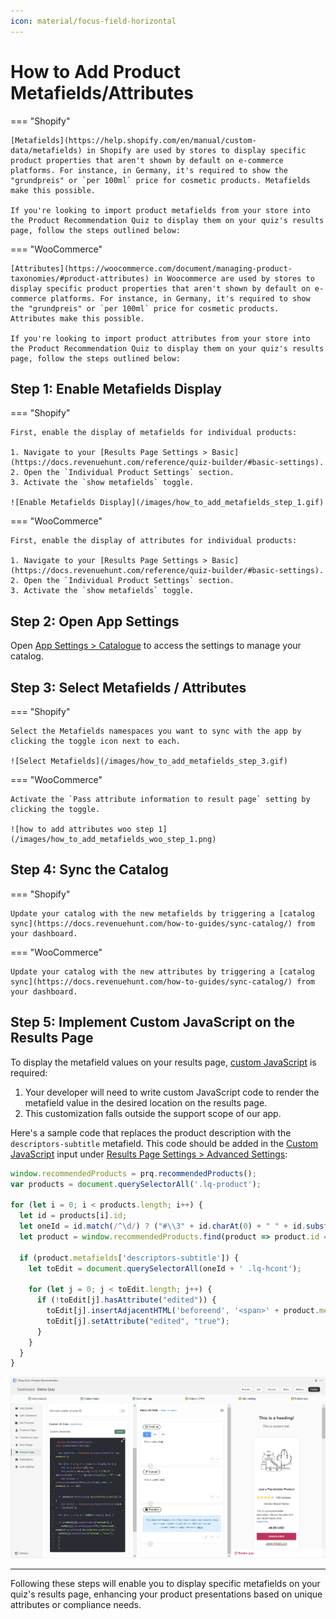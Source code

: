 ```yaml
---
icon: material/focus-field-horizontal
---
```


# How to Add Product Metafields/Attributes

=== "Shopify"

    [Metafields](https://help.shopify.com/en/manual/custom-data/metafields) in Shopify are used by stores to display specific product properties that aren't shown by default on e-commerce platforms. For instance, in Germany, it's required to show the "grundpreis" or `per 100ml` price for cosmetic products. Metafields make this possible.

    If you're looking to import product metafields from your store into the Product Recommendation Quiz to display them on your quiz's results page, follow the steps outlined below:

=== "WooCommerce"

    [Attributes](https://woocommerce.com/document/managing-product-taxonomies/#product-attributes) in Woocommerce are used by stores to display specific product properties that aren't shown by default on e-commerce platforms. For instance, in Germany, it's required to show the "grundpreis" or `per 100ml` price for cosmetic products. Attributes make this possible.

    If you're looking to import product attributes from your store into the Product Recommendation Quiz to display them on your quiz's results page, follow the steps outlined below:

## Step 1: Enable Metafields Display

=== "Shopify"

    First, enable the display of metafields for individual products:

    1. Navigate to your [Results Page Settings > Basic](https://docs.revenuehunt.com/reference/quiz-builder/#basic-settings).
    2. Open the `Individual Product Settings` section.
    3. Activate the `show metafields` toggle.

    ![Enable Metafields Display](/images/how_to_add_metafields_step_1.gif)

=== "WooCommerce"

    First, enable the display of attributes for individual products:

    1. Navigate to your [Results Page Settings > Basic](https://docs.revenuehunt.com/reference/quiz-builder/#basic-settings).
    2. Open the `Individual Product Settings` section.
    3. Activate the `show metafields` toggle.

## Step 2: Open App Settings

Open [App Settings > Catalogue](https://docs.revenuehunt.com/reference/app-settings/#catalogue) to access the settings to manage your catalog.

## Step 3: Select Metafields / Attributes

=== "Shopify"

    Select the Metafields namespaces you want to sync with the app by clicking the toggle icon next to each.

    ![Select Metafields](/images/how_to_add_metafields_step_3.gif)

=== "WooCommerce"

    Activate the `Pass attribute information to result page` setting by clicking the toggle.

    ![how to add attributes woo step 1](/images/how_to_add_metafields_woo_step_1.png)

## Step 4: Sync the Catalog

=== "Shopify"

    Update your catalog with the new metafields by triggering a [catalog sync](https://docs.revenuehunt.com/how-to-guides/sync-catalog/) from your dashboard.

=== "WooCommerce"

    Update your catalog with the new attributes by triggering a [catalog sync](https://docs.revenuehunt.com/how-to-guides/sync-catalog/) from your dashboard.

## Step 5: Implement Custom JavaScript on the Results Page

To display the metafield values on your results page, [custom JavaScript](https://docs.revenuehunt.com/how-to-guides/add-javascript/) is required:

1. Your developer will need to write custom JavaScript code to render the metafield value in the desired location on the results page.
2. This customization falls outside the support scope of our app.

Here's a sample code that replaces the product description with the `descriptors-subtitle` metafield. This code should be added in the [Custom JavaScript](https://docs.revenuehunt.com/how-to-guides/add-javascript/) input under [Results Page Settings > Advanced Settings](https://docs.revenuehunt.com/reference/quiz-builder/#advanced-settings):

```javascript
window.recommendedProducts = prq.recommendedProducts();
var products = document.querySelectorAll('.lq-product');

for (let i = 0; i < products.length; i++) {
  let id = products[i].id;
  let oneId = id.match(/^\d/) ? ("#\\3" + id.charAt(0) + " " + id.substring(1)) : "#" + id;
  let product = window.recommendedProducts.find(product => product.id === id);

  if (product.metafields['descriptors-subtitle']) {
    let toEdit = document.querySelectorAll(oneId + ' .lq-hcont');

    for (let j = 0; j < toEdit.length; j++) {
      if (!toEdit[j].hasAttribute("edited")) {
        toEdit[j].insertAdjacentHTML('beforeend', '<span>' + product.metafields['descriptors-subtitle'] + '</span>');
        toEdit[j].setAttribute("edited", "true");
      }
    }
  }
}
```

![Implement Custom JavaScript](/images/how_to_add_metafields_step5.png)

---
Following these steps will enable you to display specific metafields on your quiz's results page, enhancing your product presentations based on unique attributes or compliance needs.

 